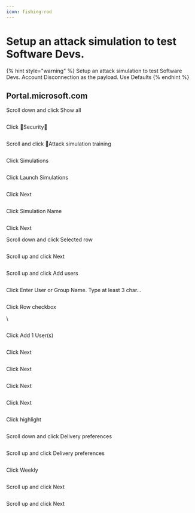 ```yaml
---
icon: fishing-rod
---
```


# Setup an attack simulation to test Software Devs.

{% hint style="warning" %}
Setup an attack simulation to test Software Devs. Account Disconnection as the payload. Use Defaults
{% endhint %}

## Portal.microsoft.com

Scroll down and click Show all

<figure><img src="../../.gitbook/assets/image.png" alt=""><figcaption></figcaption></figure>

Click Security

<figure><img src="../../.gitbook/assets/image (1).png" alt=""><figcaption></figcaption></figure>

Scroll and click Attack simulation training

<figure><img src="../../.gitbook/assets/image (2).png" alt=""><figcaption></figcaption></figure>

Click Simulations

<figure><img src="../../.gitbook/assets/image (3).png" alt=""><figcaption></figcaption></figure>

Click Launch Simulations

<figure><img src="../../.gitbook/assets/image (4).png" alt=""><figcaption></figcaption></figure>

Click Next

<figure><img src="../../.gitbook/assets/image (5).png" alt=""><figcaption></figcaption></figure>

Click Simulation Name

<figure><img src="../../.gitbook/assets/image (6).png" alt=""><figcaption></figcaption></figure>

Click Next

Scroll down and click Selected row

<figure><img src="../../.gitbook/assets/image (7).png" alt=""><figcaption></figcaption></figure>

Scroll up and click Next

<figure><img src="../../.gitbook/assets/image (8).png" alt=""><figcaption></figcaption></figure>

Scroll up and click Add users

<figure><img src="../../.gitbook/assets/image (9).png" alt=""><figcaption></figcaption></figure>

Click Enter User or Group Name. Type at least 3 char...

<figure><img src="../../.gitbook/assets/image (10).png" alt=""><figcaption></figcaption></figure>

Click Row checkbox

\


<figure><img src="../../.gitbook/assets/image (11).png" alt=""><figcaption></figcaption></figure>

Click Add 1 User(s)

<figure><img src="../../.gitbook/assets/image (12).png" alt=""><figcaption></figcaption></figure>

Click Next

<figure><img src="../../.gitbook/assets/image (13).png" alt=""><figcaption></figcaption></figure>

Click Next

<figure><img src="../../.gitbook/assets/image (14).png" alt=""><figcaption></figcaption></figure>

Click Next

<figure><img src="../../.gitbook/assets/image (15).png" alt=""><figcaption></figcaption></figure>

Click Next

<figure><img src="../../.gitbook/assets/image (16).png" alt=""><figcaption></figcaption></figure>

Click highlight

<figure><img src="../../.gitbook/assets/image (17).png" alt=""><figcaption></figcaption></figure>

Scroll down and click Delivery preferences

<figure><img src="../../.gitbook/assets/image (18).png" alt=""><figcaption></figcaption></figure>

Scroll up and click Delivery preferences

<figure><img src="../../.gitbook/assets/image (19).png" alt=""><figcaption></figcaption></figure>

Click Weekly

<figure><img src="../../.gitbook/assets/image (20).png" alt=""><figcaption></figcaption></figure>

Scroll up and click Next

<figure><img src="../../.gitbook/assets/image (21).png" alt=""><figcaption></figcaption></figure>

Scroll up and click Next

<figure><img src="../../.gitbook/assets/image (71).png" alt=""><figcaption></figcaption></figure>

